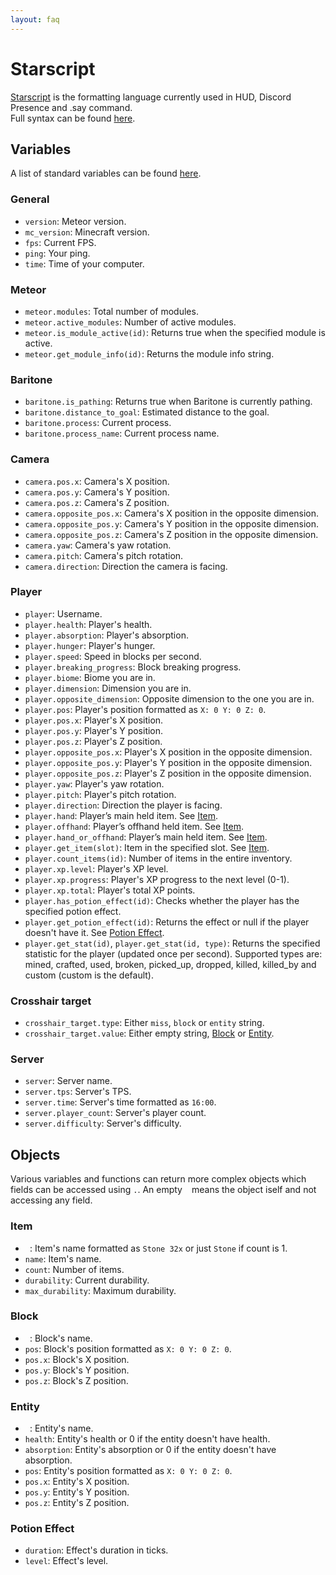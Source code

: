 ```yaml
---
layout: faq
---
```


# Starscript

[Starscript](https://github.com/MeteorDevelopment/starscript) is the formatting language currently used in HUD, Discord
Presence and .say command.  
Full syntax can be found [here](https://github.com/MeteorDevelopment/starscript/wiki).

## Variables

A list of standard variables can be
found [here](https://github.com/MeteorDevelopment/starscript/wiki#standard-variables).

### General

- `version`: Meteor version.
- `mc_version`: Minecraft version.
- `fps`: Current FPS.
- `ping`: Your ping.
- `time`: Time of your computer.

### Meteor

- `meteor.modules`: Total number of modules.
- `meteor.active_modules`: Number of active modules.
- `meteor.is_module_active(id)`: Returns true when the specified module is active.
- `meteor.get_module_info(id)`: Returns the module info string.

### Baritone

- `baritone.is_pathing`: Returns true when Baritone is currently pathing.
- `baritone.distance_to_goal`: Estimated distance to the goal.
- `baritone.process`: Current process.
- `baritone.process_name`: Current process name.

### Camera

- `camera.pos.x`: Camera's X position.
- `camera.pos.y`: Camera's Y position.
- `camera.pos.z`: Camera's Z position.
- `camera.opposite_pos.x`: Camera's X position in the opposite dimension.
- `camera.opposite_pos.y`: Camera's Y position in the opposite dimension.
- `camera.opposite_pos.z`: Camera's Z position in the opposite dimension.
- `camera.yaw`: Camera's yaw rotation.
- `camera.pitch`: Camera's pitch rotation.
- `camera.direction`: Direction the camera is facing.

### Player

- `player`: Username.
- `player.health`: Player's health.
- `player.absorption`: Player's absorption.
- `player.hunger`: Player's hunger.
- `player.speed`: Speed in blocks per second.
- `player.breaking_progress`: Block breaking progress.
- `player.biome`: Biome you are in.
- `player.dimension`: Dimension you are in.
- `player.opposite_dimension`: Opposite dimension to the one you are in.
- `player.pos`: Player's position formatted as `X: 0 Y: 0 Z: 0`.
- `player.pos.x`: Player's X position.
- `player.pos.y`: Player's Y position.
- `player.pos.z`: Player's Z position.
- `player.opposite_pos.x`: Player's X position in the opposite dimension.
- `player.opposite_pos.y`: Player's Y position in the opposite dimension.
- `player.opposite_pos.z`: Player's Z position in the opposite dimension.
- `player.yaw`: Player's yaw rotation.
- `player.pitch`: Player's pitch rotation.
- `player.direction`: Direction the player is facing.
- `player.hand`: Player’s main held item. See [Item](#item).
- `player.offhand`: Player’s offhand held item. See [Item](#item).
- `player.hand_or_offhand`: Player’s main held item. See [Item](#item).
- `player.get_item(slot)`: Item in the specified slot. See [Item](#item).
- `player.count_items(id)`: Number of items in the entire inventory.
- `player.xp.level`: Player's XP level.
- `player.xp.progress`: Player's XP progress to the next level (0-1).
- `player.xp.total`: Player's total XP points.
- `player.has_potion_effect(id)`: Checks whether the player has the specified potion effect.
- `player.get_potion_effect(id)`: Returns the effect or null if the player doesn't have it.
  See [Potion Effect](#potion-effect).
- `player.get_stat(id)`, `player.get_stat(id, type)`: Returns the specified statistic for the player (updated once per
  second). Supported types are: mined, crafted, used, broken, picked_up, dropped, killed, killed_by and custom (custom
  is the default).

### Crosshair target

- `crosshair_target.type`: Either `miss`, `block` or `entity` string.
- `crosshair_target.value`: Either empty string, [Block](#block) or [Entity](#entity).

### Server

- `server`: Server name.
- `server.tps`: Server's TPS.
- `server.time`: Server's time formatted as `16:00`.
- `server.player_count`: Server's player count.
- `server.difficulty`: Server's difficulty.

## Objects

Various variables and functions can return more complex objects which fields can be accessed using `.`. An empty ` `
means the object iself and not accessing any field.

### Item

- ` `: Item's name formatted as `Stone 32x` or just `Stone` if count is 1.
- `name`: Item's name.
- `count`: Number of items.
- `durability`: Current durability.
- `max_durability`: Maximum durability.

### Block

- ` `: Block's name.
- `pos`: Block's position formatted as `X: 0 Y: 0 Z: 0`.
- `pos.x`: Block's X position.
- `pos.y`: Block's Y position.
- `pos.z`: Block's Z position.

### Entity

- ` `: Entity's name.
- `health`: Entity's health or 0 if the entity doesn't have health.
- `absorption`: Entity's absorption or 0 if the entity doesn't have absorption.
- `pos`: Entity's position formatted as `X: 0 Y: 0 Z: 0`.
- `pos.x`: Entity's X position.
- `pos.y`: Entity's Y position.
- `pos.z`: Entity's Z position.

### Potion Effect

- `duration`: Effect's duration in ticks.
- `level`: Effect's level.
